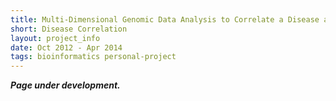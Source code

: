 ```yaml
---
title: Multi-Dimensional Genomic Data Analysis to Correlate a Disease and its Comorbidities
short: Disease Correlation
layout: project_info
date: Oct 2012 - Apr 2014
tags: bioinformatics personal-project
---
```


<div class="row 200%">
	<div class="6u 12u$(medium)">
		<div class="box">
			<b><i>Page under development.</i></b>
		</div>
	</div>
</div>
